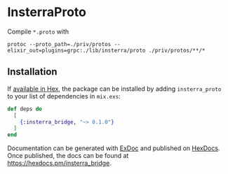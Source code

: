 # InsterraProto

Compile `*.proto` with 

```shell
protoc --proto_path=./priv/protos --elixir_out=plugins=grpc:./lib/insterra/proto ./priv/protos/**/*
```

## Installation

If [available in Hex](https://hex.pm/docs/publish), the package can be installed
by adding `insterra_proto` to your list of dependencies in `mix.exs`:

```elixir
def deps do
  [
    {:insterra_bridge, "~> 0.1.0"}
  ]
end
```

Documentation can be generated with [ExDoc](https://github.com/elixir-lang/ex_doc)
and published on [HexDocs](https://hexdocs.pm). Once published, the docs can
be found at <https://hexdocs.pm/insterra_bridge>.

